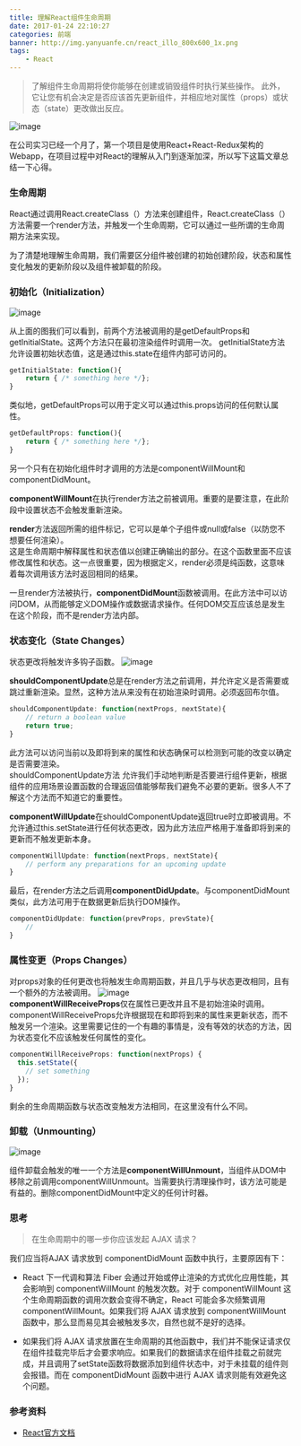 ```yaml
---
title: 理解React组件生命周期
date: 2017-01-24 22:10:27
categories: 前端
banner: http://img.yanyuanfe.cn/react_illo_800x600_1x.png
tags:
	- React
---
```



> 了解组件生命周期将使你能够在创建或销毁组件时执行某些操作。 此外，它让您有机会决定是否应该首先更新组件，并相应地对属性（props）或状态（state）更改做出反应。

![image](http://img.yanyuanfe.cn/react_illo_800x600_1x.png)

<!--more-->

<div class="tip">
    在公司实习已经一个月了，第一个项目是使用React+React-Redux架构的Webapp，在项目过程中对React的理解从入门到逐渐加深，所以写下这篇文章总结一下心得。
</div>

### 生命周期
React通过调用React.createClass（）方法来创建组件，React.createClass（）方法需要一个render方法，并触发一个生命周期，它可以通过一些所谓的生命周期方法来实现。

为了清楚地理解生命周期，我们需要区分组件被创建的初始创建阶段，状态和属性变化触发的更新阶段以及组件被卸载的阶段。

### 初始化（Initialization）
![image](http://img.yanyuanfe.cn/initial.png)

从上面的图我们可以看到，前两个方法被调用的是getDefaultProps和getInitialState。这两个方法只在最初渲染组件时调用一次。 getInitialState方法允许设置初始状态值，这是通过this.state在组件内部可访问的。


```js
getInitialState: function(){
    return { /* something here */};
}
```


类似地，getDefaultProps可以用于定义可以通过this.props访问的任何默认属性。

```js
getDefaultProps: function(){
    return { /* something here */};
}
```

另一个只有在初始化组件时才调用的方法是componentWillMount和componentDidMount。  
  
  **componentWillMount**在执行render方法之前被调用。重要的是要注意，在此阶段中设置状态不会触发重新渲染。  
  
**render**方法返回所需的组件标记，它可以是单个子组件或null或false（以防您不想要任何渲染）。  
这是生命周期中解释属性和状态值以创建正确输出的部分。在这个函数里面不应该修改属性和状态。这一点很重要，因为根据定义，render必须是纯函数，这意味着每次调用该方法时返回相同的结果。  
  
  一旦render方法被执行，**componentDidMount**函数被调用。在此方法中可以访问DOM，从而能够定义DOM操作或数据请求操作。任何DOM交互应该总是发生在这个阶段，而不是render方法内部。

### 状态变化（State Changes）
状态更改将触发许多钩子函数。
![image](http://img.yanyuanfe.cn/statechange.png)  

**shouldComponentUpdate**总是在render方法之前调用，并允许定义是否需要或跳过重新渲染。显然，这种方法从来没有在初始渲染时调用。必须返回布尔值。  

```js
shouldComponentUpdate: function(nextProps, nextState){
    // return a boolean value
    return true;
}
```
此方法可以访问当前以及即将到来的属性和状态确保可以检测到可能的改变以确定是否需要渲染。  
shouldComponentUpdate方法 允许我们手动地判断是否要进行组件更新，根据组件的应用场景设置函数的合理返回值能够帮我们避免不必要的更新。很多人不了解这个方法而不知道它的重要性。

**componentWillUpdate**在shouldComponentUpdate返回true时立即被调用。不允许通过this.setState进行任何状态更改，因为此方法应严格用于准备即将到来的更新而不触发更新本身。  

```js
componentWillUpdate: function(nextProps, nextState){
    // perform any preparations for an upcoming update
}
```
最后，在render方法之后调用**componentDidUpdate**。与componentDidMount类似，此方法可用于在数据更新后执行DOM操作。

```js
componentDidUpdate: function(prevProps, prevState){
    // 
}
```
### 属性变更（Props Changes）
对props对象的任何更改也将触发生命周期函数，并且几乎与状态更改相同，且有一个额外的方法被调用。
![image](http://img.yanyuanfe.cn/changeprops.png)  
**componentWillReceiveProps**仅在属性已更改并且不是初始渲染时调用。 componentWillReceiveProps允许根据现在和即将到来的属性来更新状态，而不触发另一个渲染。这里需要记住的一个有趣的事情是，没有等效的状态的方法，因为状态变化不应该触发任何属性的变化。

```js
componentWillReceiveProps: function(nextProps) {
  this.setState({
    // set something 
  });
}
```
剩余的生命周期函数与状态改变触发方法相同，在这里没有什么不同。

### 卸载（Unmounting）
![image](http://img.yanyuanfe.cn/unmount.png)  

组件卸载会触发的唯一一个方法是**componentWillUnmount**，当组件从DOM中移除之前调用componentWillUnmount。当需要执行清理操作时，该方法可能是有益的。删除componentDidMount中定义的任何计时器。

### 思考

> 在生命周期中的哪一步你应该发起 AJAX 请求？  

我们应当将AJAX 请求放到 componentDidMount 函数中执行，主要原因有下：  

- React 下一代调和算法 Fiber 会通过开始或停止渲染的方式优化应用性能，其会影响到 componentWillMount 的触发次数。对于 componentWillMount 这个生命周期函数的调用次数会变得不确定，React 可能会多次频繁调用 componentWillMount。如果我们将 AJAX 请求放到 componentWillMount 函数中，那么显而易见其会被触发多次，自然也就不是好的选择。

- 如果我们将 AJAX 请求放置在生命周期的其他函数中，我们并不能保证请求仅在组件挂载完毕后才会要求响应。如果我们的数据请求在组件挂载之前就完成，并且调用了setState函数将数据添加到组件状态中，对于未挂载的组件则会报错。而在 componentDidMount 函数中进行 AJAX 请求则能有效避免这个问题。

### 参考资料
- [React官方文档](https://facebook.github.io/react/docs/react-component.html)
